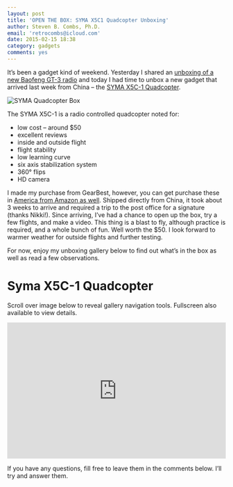```yaml
---
layout: post
title: 'OPEN THE BOX: SYMA X5C1 Quadcopter Unboxing'
author: Steven B. Combs, Ph.D.
email: 'retrocombs@icloud.com'
date: 2015-02-15 18:38
category: gadgets
comments: yes
---
```


It’s been a gadget kind of weekend. Yesterday I shared an [unboxing of a new Baofeng GT-3 radio](/gadgets/2015/02/14/beofeng-gt3-unboxing.html) and today I had time to unbox a new gadget that arrived last week from China – the [SYMA X5C-1 Quadcopter](http://www.amazon.com/s/ref=as_li_ss_tl?_encoding=UTF8&camp=1789&creative=390957&field-keywords=syma%20x5c-1&linkCode=ur2&sprefix=syma%20x5c-1%2Caps%2C183&tag=stevenccom-20&url=search-alias%3Daps&linkId=J3FYHC6IV22I3AGU).

![SYMA Quadcopter Box](https://lh5.googleusercontent.com/aq_R2phMyn6fIZdUmfOjtVU1P1ypfStXyggHyB2b92kv=w1088-h559-no)

The SYMA X5C-1 is a radio controlled quadcopter noted for:

* low cost – around $50
* excellent reviews
* inside and outside flight
* flight stability
* low learning curve
* six axis stabilization system
* 360° flips
* HD camera

I made my purchase from GearBest, however, you can get purchase these in [America from Amazon as well](http://www.amazon.com/s/ref=as_li_ss_tl?_encoding=UTF8&camp=1789&creative=390957&field-keywords=syma%20x5c-1&linkCode=ur2&sprefix=syma%20x5c-1%2Caps%2C183&tag=stevenccom-20&url=search-alias%3Daps&linkId=J3FYHC6IV22I3AGU). Shipped directly from China, it took about 3 weeks to arrive and required a trip to the post office for a signature (thanks Nikki!). Since arriving, I’ve had a chance to open up the box, try a few flights, and make a video. This thing is a blast to fly, although practice is required, and a whole bunch of fun. Well worth the $50. I look forward to warmer weather for outside flights and further testing.

For now, enjoy my unboxing gallery below to find out what’s in the box as well as read a few observations.

# Syma X5C-1 Quadcopter
Scroll over image below to reveal gallery navigation tools. Fullscreen also available to view details.
<style>.embed-container { position: relative; padding-bottom: 56.25%; padding-top: 30px; height: 0; overflow: hidden; max-width: 640px; height: auto; } .embed-container iframe, .embed-container object, .embed-container embed { position: absolute; top: 0; left: 0; width: 100%; height: 100%; }</style><div class='embed-container'><iframe src='https://www.flickr.com/photos/bimp/sets/72157650831810541/player/' frameborder='0' allowfullscreen webkitallowfullscreen mozallowfullscreen oallowfullscreen msallowfullscreen></iframe></div>

If you have any questions, fill free to leave them in the comments below. I’ll try and answer them.
